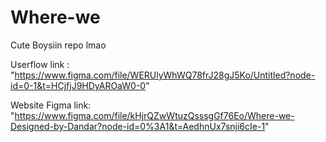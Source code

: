 # Where-we

Cute Boysiin repo lmao

Userflow link : "https://www.figma.com/file/WERUlyWhWQ78frJ28gJ5Ko/Untitled?node-id=0-1&t=HCjfjJ9HDyAROaW0-0" 

Website Figma link: "https://www.figma.com/file/kHjrQZwWtuzQsssgGf76Eo/Where-we-Designed-by-Dandar?node-id=0%3A1&t=AedhnUx7snji6cIe-1"
